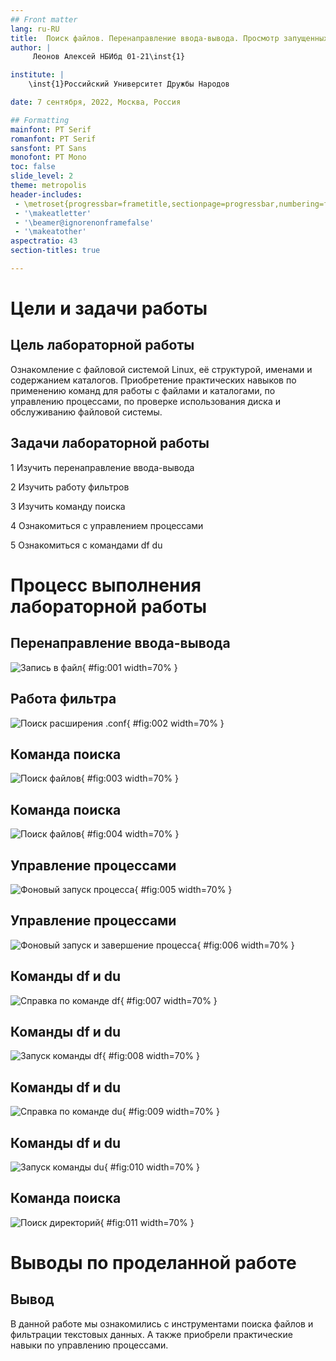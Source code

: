 ```yaml
---
## Front matter
lang: ru-RU
title:  Поиск файлов. Перенаправление ввода-вывода. Просмотр запущенных процессов
author: |
	 Леонов Алексей НБИбд 01-21\inst{1}

institute: |
	\inst{1}Российский Университет Дружбы Народов

date: 7 сентября, 2022, Москва, Россия

## Formatting
mainfont: PT Serif
romanfont: PT Serif
sansfont: PT Sans
monofont: PT Mono
toc: false
slide_level: 2
theme: metropolis
header-includes: 
 - \metroset{progressbar=frametitle,sectionpage=progressbar,numbering=fraction}
 - '\makeatletter'
 - '\beamer@ignorenonframefalse'
 - '\makeatother'
aspectratio: 43
section-titles: true

---
```


# Цели и задачи работы

## Цель лабораторной работы

Ознакомление с файловой системой Linux, её структурой, именами и содержанием каталогов. Приобретение практических навыков по применению команд для работы с файлами и каталогами, по управлению процессами, по проверке использования диска и обслуживанию файловой системы.

## Задачи лабораторной работы

1 Изучить перенаправление ввода-вывода

2 Изучить работу фильтров

3 Изучить команду поиска

4 Ознакомиться с управлением процессами

5 Ознакомиться с командами df du

# Процесс выполнения лабораторной работы

## Перенаправление ввода-вывода

![Запись в файл](image/01.png){ #fig:001 width=70% }

## Работа фильтра

![Поиск расширения .conf](image/02.png){ #fig:002 width=70% }

## Команда поиска

![Поиск файлов](image/03.png){ #fig:003 width=70% }

## Команда поиска

![Поиск файлов](image/04.png){ #fig:004 width=70% }

## Управление процессами

![Фоновый запуск процесса](image/05.png){ #fig:005 width=70% }

## Управление процессами

![Фоновый запуск и завершение процесса](image/06.png){ #fig:006 width=70% }

## Команды df и du

![Справка по команде df](image/07.png){ #fig:007 width=70% }

## Команды df и du

![Запуск команды df](image/08.png){ #fig:008 width=70% }

## Команды df и du

![Справка по команде du](image/09.png){ #fig:009 width=70% }

## Команды df и du

![Запуск команды du](image/10.png){ #fig:010 width=70% }

## Команда поиска

![Поиск директорий](image/11.png){ #fig:011 width=70% }

# Выводы по проделанной работе

## Вывод

В данной работе мы ознакомились с инструментами поиска файлов и фильтрации текстовых данных. А также приобрели практические навыки по управлению процессами. 

